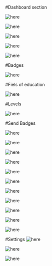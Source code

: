 #Dashboard section

![here](readme-assets/dashboard_statistics.png   "screenshots")

![here](readme-assets/dashboard_badges-empty.png   "screenshots")

![here](readme-assets/dashboard_badges-info1.png   "screenshots")

![here](readme-assets/dashboard_badges-Info2.png   "screenshots")

![here](readme-assets/dashboard_about.png   "screenshots")

#Badges

![here](readme-assets/badges.png   "screenshots")

#Fiels of education

![here](readme-assets/fields-of-education.png   "screenshots")

#Levels

![here](readme-assets/levels.png   "screenshots")

#Send Badges

![here](readme-assets/send-badges_self-foe.png   "screenshots")

![here](readme-assets/send-badges_self-foe-maincategory1.png   "screenshots")

![here](readme-assets/send-badges_self-foe-maincategory2.png   "screenshots")

![here](readme-assets/send-badges_self-foe-all.png   "screenshots")

![here](readme-assets/send-badges_self-foe-selected.png   "screenshots")

![here](readme-assets/send-badges_self-level.png   "screenshots")

![here](readme-assets/send-badges_self-level-activate.png   "screenshots")

![here](readme-assets/send-badges_self-badge.png   "screenshots")

![here](readme-assets/send-badges_self-badge-activate.png   "screenshots")

![here](readme-assets/send-badges_self-description.png   "screenshots")

![here](readme-assets/send-badges_self-information.png   "screenshots")


#Settings
![here](readme-assets/settings_profile.png   "screenshots")

![here](readme-assets/settings_links.png   "screenshots")

![here](readme-assets/settings_links-get-badge.png   "screenshots")
